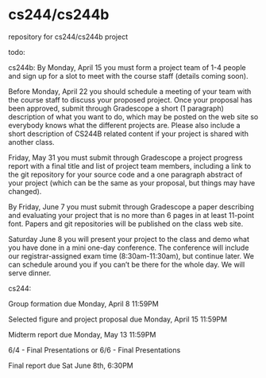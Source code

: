 # cs244/cs244b
repository for cs244/cs244b project


todo: 

cs244b:
By Monday, April 15 you must form a project team of 1-4 people and sign up for a slot to meet with the course staff (details coming soon).

Before Monday, April 22 you should schedule a meeting of your team with the course staff to discuss your proposed project. Once your proposal has been approved, submit through Gradescope a short (1 paragraph) description of what you want to do, which may be posted on the web site so everybody knows what the different projects are. Please also include a short description of CS244B related content if your project is shared with another class.

Friday, May 31 you must submit through Gradescope a project progress report with a final title and list of project team members, including a link to the git repository for your source code and a one paragraph abstract of your project (which can be the same as your proposal, but things may have changed).

By Friday, June 7 you must submit through Gradescope a paper describing and evaluating your project that is no more than 6 pages in at least 11-point font. Papers and git repositories will be published on the class web site.

Saturday June 8 you will present your project to the class and demo what you have done in a mini one-day conference. The conference will include our registrar-assigned exam time (8:30am-11:30am), but continue later. We can schedule around you if you can’t be there for the whole day. We will serve dinner.

cs244:

Group formation due Monday, April 8 11:59PM

Selected figure and project proposal due Monday, April 15 11:59PM

Midterm report due Monday, May 13 11:59PM

6/4 - Final Presentations
or
6/6 - Final Presentations

Final report due Sat June 8th, 6:30PM
